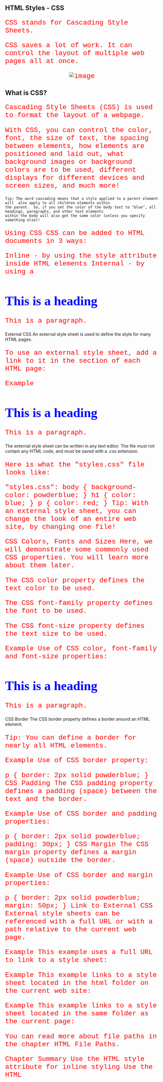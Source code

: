 HTML Styles - CSS
---

CSS stands for Cascading Style Sheets.

CSS saves a lot of work. It can control the layout of multiple web pages all at once.

<p align="center"

![image](https://user-images.githubusercontent.com/47166768/190850966-2b62f7e2-7f40-46bf-8262-b159c64f1d33.png)

</p>


What is CSS?
---
Cascading Style Sheets (CSS) is used to format the layout of a webpage.

With CSS, you can control the color, font, the size of text, the spacing between elements, how elements are positioned and laid out, what background images or background colors are to be used, different displays for different devices and screen sizes, and much more!


```
Tip: The word cascading means that a style applied to a parent element will  also apply to all children elements within 
the parent.  So, if you set the color of the body text to "blue", all headings, paragraphs, and other text elements  
within the body will also get the same color (unless you specify something else)!
```
  


Using CSS
CSS can be added to HTML documents in 3 ways:

Inline - by using the style attribute inside HTML elements
Internal - by using a <style> element in the <head> section
External - by using a <link> element to link to an external CSS file
The most common way to add CSS, is to keep the styles in external CSS files. However, in this tutorial we will use inline and internal styles, because this is easier to demonstrate, and easier for you to try it yourself.

Inline CSS
An inline CSS is used to apply a unique style to a single HTML element.

An inline CSS uses the style attribute of an HTML element.

The following example sets the text color of the <h1> element to blue, and the text color of the <p> element to red:

Example
<h1 style="color:blue;">A Blue Heading</h1>

<p style="color:red;">A red paragraph.</p>
Internal CSS
An internal CSS is used to define a style for a single HTML page.

An internal CSS is defined in the <head> section of an HTML page, within a <style> element.

The following example sets the text color of ALL the <h1> elements (on that page) to blue, and the text color of ALL the <p> elements to red. In addition, the page will be displayed with a "powderblue" background color: 

Example
<!DOCTYPE html>
<html>
<head>
<style>
body {background-color: powderblue;}
h1   {color: blue;}
p    {color: red;}
</style>
</head>
<body>

<h1>This is a heading</h1>
<p>This is a paragraph.</p>

</body>
</html>
External CSS
An external style sheet is used to define the style for many HTML pages.

To use an external style sheet, add a link to it in the <head> section of each HTML page:

Example
<!DOCTYPE html>
<html>
<head>
  <link rel="stylesheet" href="styles.css">
</head>
<body>

<h1>This is a heading</h1>
<p>This is a paragraph.</p>

</body>
</html>
The external style sheet can be written in any text editor. The file must not contain any HTML code, and must be saved with a .css extension.

Here is what the "styles.css" file looks like:

"styles.css":
body {
  background-color: powderblue;
}
h1 {
  color: blue;
}
p {
  color: red;
}
Tip: With an external style sheet, you can change the look of an entire web site, by changing one file!

CSS Colors, Fonts and Sizes
Here, we will demonstrate some commonly used CSS properties. You will learn more about them later.

The CSS color property defines the text color to be used.

The CSS font-family property defines the font to be used.

The CSS font-size property defines the text size to be used.

Example
Use of CSS color, font-family and font-size properties:

<!DOCTYPE html>
<html>
<head>
<style>
h1 {
  color: blue;
  font-family: verdana;
  font-size: 300%;
}
p {
  color: red;
  font-family: courier;
  font-size: 160%;
}
</style>
</head>
<body>

<h1>This is a heading</h1>
<p>This is a paragraph.</p>

</body>
</html>
CSS Border
The CSS border property defines a border around an HTML element.

Tip: You can define a border for nearly all HTML elements.

Example
Use of CSS border property: 

p {
  border: 2px solid powderblue;
}
CSS Padding
The CSS padding property defines a padding (space) between the text and the border.

Example
Use of CSS border and padding properties:

p {
  border: 2px solid powderblue;
  padding: 30px;
}
CSS Margin
The CSS margin property defines a margin (space) outside the border.

Example
Use of CSS border and margin properties:

p {
  border: 2px solid powderblue;
  margin: 50px;
}
Link to External CSS
External style sheets can be referenced with a full URL or with a path relative to the current web page.

Example
This example uses a full URL to link to a style sheet:

<link rel="stylesheet" href="https://www.w3schools.com/html/styles.css">

Example
This example links to a style sheet located in the html folder on the current web site: 

<link rel="stylesheet" href="/html/styles.css">

Example
This example links to a style sheet located in the same folder as the current page:

<link rel="stylesheet" href="styles.css">

You can read more about file paths in the chapter HTML File Paths.

Chapter Summary
Use the HTML style attribute for inline styling
Use the HTML <style> element to define internal CSS
Use the HTML <link> element to refer to an external CSS file
Use the HTML <head> element to store <style> and <link> elements
Use the CSS color property for text colors
Use the CSS font-family property for text fonts
Use the CSS font-size property for text sizes
Use the CSS border property for borders
Use the CSS padding property for space inside the border
Use the CSS margin property for space outside the border
